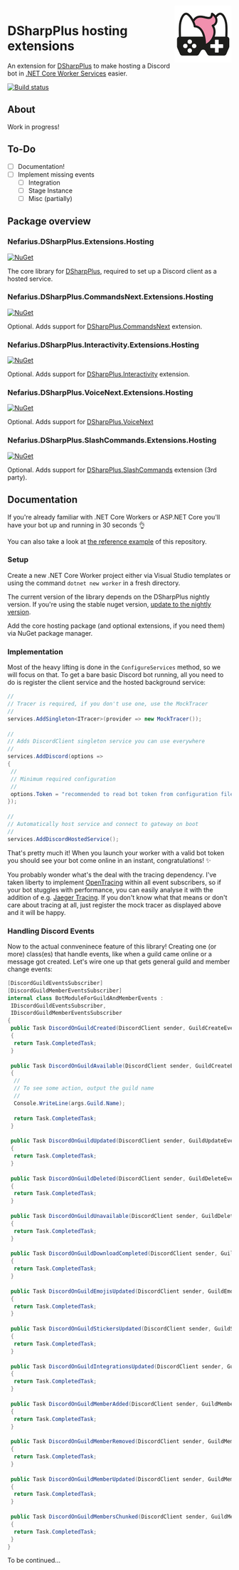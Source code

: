 <img src="assets/NSS-128x128.png" align="right" />

# DSharpPlus hosting extensions

An extension for [DSharpPlus](https://github.com/DSharpPlus/DSharpPlus) to make hosting a Discord bot in [.NET Core Worker Services](https://docs.microsoft.com/en-us/dotnet/core/extensions/workers) easier.

[![Build status](https://ci.appveyor.com/api/projects/status/qgix03imre2tya71?svg=true)](https://ci.appveyor.com/project/nefarius/nefarius-dsharpplus-extensions-hosting)

## About

Work in progress!

## To-Do

- [ ] Documentation!
- [ ] Implement missing events
  - [ ] Integration
  - [ ] Stage Instance
  - [ ] Misc (partially)

## Package overview

### Nefarius.DSharpPlus.Extensions.Hosting

[![NuGet](https://img.shields.io/nuget/vpre/Nefarius.DSharpPlus.Extensions.Hosting.svg)](https://nuget.org/packages/Nefarius.DSharpPlus.Extensions.Hosting)

The core library for [DSharpPlus](https://github.com/DSharpPlus/DSharpPlus), required to set up a Discord client as a hosted service.

### Nefarius.DSharpPlus.CommandsNext.Extensions.Hosting

[![NuGet](https://img.shields.io/nuget/vpre/Nefarius.DSharpPlus.CommandsNext.Extensions.Hosting.svg)](https://nuget.org/packages/Nefarius.DSharpPlus.CommandsNext.Extensions.Hosting)

Optional. Adds support for [DSharpPlus.CommandsNext](https://dsharpplus.github.io/articles/commands/intro.html) extension.

### Nefarius.DSharpPlus.Interactivity.Extensions.Hosting

[![NuGet](https://img.shields.io/nuget/vpre/Nefarius.DSharpPlus.Interactivity.Extensions.Hosting.svg)](https://nuget.org/packages/Nefarius.DSharpPlus.Interactivity.Extensions.Hosting)

Optional. Adds support for [DSharpPlus.Interactivity](https://dsharpplus.github.io/articles/interactivity.html) extension.

### Nefarius.DSharpPlus.VoiceNext.Extensions.Hosting

[![NuGet](https://img.shields.io/nuget/vpre/Nefarius.DSharpPlus.VoiceNext.Extensions.Hosting.svg)](https://nuget.org/packages/Nefarius.DSharpPlus.VoiceNext.Extensions.Hosting)

Optional. Adds support for [DSharpPlus.VoiceNext](https://dsharpplus.github.io/articles/audio/voicenext/prerequisites.html)

### Nefarius.DSharpPlus.SlashCommands.Extensions.Hosting

[![NuGet](https://img.shields.io/nuget/vpre/Nefarius.DSharpPlus.SlashCommands.Extensions.Hosting.svg)](https://nuget.org/packages/Nefarius.DSharpPlus.SlashCommands.Extensions.Hosting)

Optional. Adds support for [DSharpPlus.SlashCommands](https://github.com/IDoEverything/DSharpPlus.SlashCommands) extension (3rd party).

## Documentation

If you're already familiar with .NET Core Workers or ASP.NET Core you'll have your bot up and running in 30 seconds 👌

You can also take a look at [the reference example](../../WorkerExample) of this repository.

### Setup

Create a new .NET Core Worker project either via Visual Studio templates or using the command `dotnet new worker` in a fresh directory.

The current version of the library depends on the DSharpPlus nightly version. If you're using the stable nuget version, [update to the nightly version](https://dsharpplus.github.io/articles/misc/nightly_builds.html).

Add the core hosting package (and optional extensions, if you need them) via NuGet package manager.

### Implementation

Most of the heavy lifting is done in the `ConfigureServices` method, so we will focus on that. To get a bare basic Discord bot running, all you need to do is register the client service and the hosted background service:

```csharp
//
// Tracer is required, if you don't use one, use the MockTracer
// 
services.AddSingleton<ITracer>(provider => new MockTracer());

//
// Adds DiscordClient singleton service you can use everywhere
// 
services.AddDiscord(options =>
{
 //
 // Minimum required configuration
 // 
 options.Token = "recommended to read bot token from configuration file";
});

//
// Automatically host service and connect to gateway on boot
// 
services.AddDiscordHostedService();
```

That's pretty much it! When you launch your worker with a valid bot token you should see your bot come online in an instant, congratulations! ✨

You probably wonder what's the deal with the tracing dependency. I've taken liberty to implement [OpenTracing](https://github.com/opentracing/opentracing-csharp) within all event subscribers, so if your bot stuggles with performance, you can easily analyse it with the addition of e.g. [Jaeger Tracing](https://github.com/jaegertracing/jaeger-client-csharp). If you don't know what that means or don't care about tracing at all, just register the mock tracer as displayed above and it will be happy.

### Handling Discord Events

Now to the actual connveninece feature of this library! Creating one (or more) class(es) that handle events, like when a guild came online or a message got created. Let's wire one up that gets general guild and member change events:

```csharp
[DiscordGuildEventsSubscriber]
[DiscordGuildMemberEventsSubscriber]
internal class BotModuleForGuildAndMemberEvents : 
 IDiscordGuildEventsSubscriber,
 IDiscordGuildMemberEventsSubscriber
{
 public Task DiscordOnGuildCreated(DiscordClient sender, GuildCreateEventArgs args)
 {
  return Task.CompletedTask;
 }

 public Task DiscordOnGuildAvailable(DiscordClient sender, GuildCreateEventArgs args)
 {
  //
  // To see some action, output the guild name
  // 
  Console.WriteLine(args.Guild.Name);

  return Task.CompletedTask;
 }

 public Task DiscordOnGuildUpdated(DiscordClient sender, GuildUpdateEventArgs args)
 {
  return Task.CompletedTask;
 }

 public Task DiscordOnGuildDeleted(DiscordClient sender, GuildDeleteEventArgs args)
 {
  return Task.CompletedTask;
 }

 public Task DiscordOnGuildUnavailable(DiscordClient sender, GuildDeleteEventArgs args)
 {
  return Task.CompletedTask;
 }

 public Task DiscordOnGuildDownloadCompleted(DiscordClient sender, GuildDownloadCompletedEventArgs args)
 {
  return Task.CompletedTask;
 }

 public Task DiscordOnGuildEmojisUpdated(DiscordClient sender, GuildEmojisUpdateEventArgs args)
 {
  return Task.CompletedTask;
 }

 public Task DiscordOnGuildStickersUpdated(DiscordClient sender, GuildStickersUpdateEventArgs args)
 {
  return Task.CompletedTask;
 }

 public Task DiscordOnGuildIntegrationsUpdated(DiscordClient sender, GuildIntegrationsUpdateEventArgs args)
 {
  return Task.CompletedTask;
 }

 public Task DiscordOnGuildMemberAdded(DiscordClient sender, GuildMemberAddEventArgs args)
 {
  return Task.CompletedTask;
 }

 public Task DiscordOnGuildMemberRemoved(DiscordClient sender, GuildMemberRemoveEventArgs args)
 {
  return Task.CompletedTask;
 }

 public Task DiscordOnGuildMemberUpdated(DiscordClient sender, GuildMemberUpdateEventArgs args)
 {
  return Task.CompletedTask;
 }

 public Task DiscordOnGuildMembersChunked(DiscordClient sender, GuildMembersChunkEventArgs args)
 {
  return Task.CompletedTask;
 }
}
```

To be continued...
